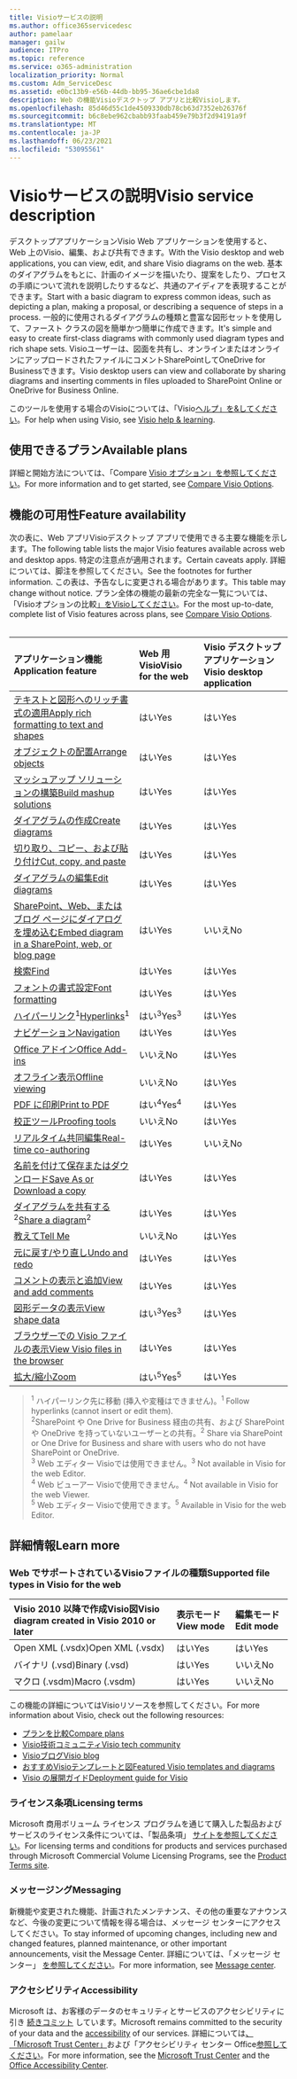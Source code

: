 ```yaml
---
title: Visioサービスの説明
ms.author: office365servicedesc
author: pamelaar
manager: gailw
audience: ITPro
ms.topic: reference
ms.service: o365-administration
localization_priority: Normal
ms.custom: Adm_ServiceDesc
ms.assetid: e0bc13b9-e56b-44db-bb95-36ae6cbe1da8
description: Web の機能Visioデスクトップ アプリと比較Visioします。
ms.openlocfilehash: 85d46d55c1de4509330db78cb63d7352eb26376f
ms.sourcegitcommit: b6c8ebe962cbabb93faab459e79b3f2d94191a9f
ms.translationtype: MT
ms.contentlocale: ja-JP
ms.lasthandoff: 06/23/2021
ms.locfileid: "53095561"
---
```

# <a name="visio-service-description"></a><span data-ttu-id="e1e1c-103">Visioサービスの説明</span><span class="sxs-lookup"><span data-stu-id="e1e1c-103">Visio service description</span></span>

<span data-ttu-id="e1e1c-104">デスクトップアプリケーションVisio Web アプリケーションを使用すると、Web 上のVisio、編集、および共有できます。</span><span class="sxs-lookup"><span data-stu-id="e1e1c-104">With the Visio desktop and web applications, you can view, edit, and share Visio diagrams on the web.</span></span> <span data-ttu-id="e1e1c-105">基本のダイアグラムをもとに、計画のイメージを描いたり、提案をしたり、プロセスの手順について流れを説明したりするなど、共通のアイディアを表現することができます。</span><span class="sxs-lookup"><span data-stu-id="e1e1c-105">Start with a basic diagram to express common ideas, such as depicting a plan, making a proposal, or describing a sequence of steps in a process.</span></span> <span data-ttu-id="e1e1c-106">一般的に使用されるダイアグラムの種類と豊富な図形セットを使用して、ファースト クラスの図を簡単かつ簡単に作成できます。</span><span class="sxs-lookup"><span data-stu-id="e1e1c-106">It's simple and easy to create first-class diagrams with commonly used diagram types and rich shape sets.</span></span> <span data-ttu-id="e1e1c-107">Visioユーザーは、図面を共有し、オンラインまたはオンラインにアップロードされたファイルにコメントSharePointしてOneDrive for Businessできます。</span><span class="sxs-lookup"><span data-stu-id="e1e1c-107">Visio desktop users can view and collaborate by sharing diagrams and inserting comments in files uploaded to SharePoint Online or OneDrive for Business Online.</span></span>

<span data-ttu-id="e1e1c-108">このツールを使用する場合のVisioについては、「Visio[ヘルプ」を&してください](https://support.office.com/visio)。</span><span class="sxs-lookup"><span data-stu-id="e1e1c-108">For help when using Visio, see [Visio help & learning](https://support.office.com/visio).</span></span>

## <a name="available-plans"></a><span data-ttu-id="e1e1c-109">使用できるプラン</span><span class="sxs-lookup"><span data-stu-id="e1e1c-109">Available plans</span></span>

<span data-ttu-id="e1e1c-110">詳細と開始方法については、「Compare [Visio オプション」を参照してください](https://www.microsoft.com/microsoft-365/visio/microsoft-visio-plans-and-pricing-compare-visio-options)。</span><span class="sxs-lookup"><span data-stu-id="e1e1c-110">For more information and to get started, see [Compare Visio Options](https://www.microsoft.com/microsoft-365/visio/microsoft-visio-plans-and-pricing-compare-visio-options).</span></span>
  
## <a name="feature-availability"></a><span data-ttu-id="e1e1c-111">機能の可用性</span><span class="sxs-lookup"><span data-stu-id="e1e1c-111">Feature availability</span></span>

<span data-ttu-id="e1e1c-112">次の表に、Web アプリVisioデスクトップ アプリで使用できる主要な機能を示します。</span><span class="sxs-lookup"><span data-stu-id="e1e1c-112">The following table lists the major Visio features available across web and desktop apps.</span></span> <span data-ttu-id="e1e1c-113">特定の注意点が適用されます。</span><span class="sxs-lookup"><span data-stu-id="e1e1c-113">Certain caveats apply.</span></span> <span data-ttu-id="e1e1c-114">詳細については、脚注を参照してください。</span><span class="sxs-lookup"><span data-stu-id="e1e1c-114">See the footnotes for further information.</span></span> <span data-ttu-id="e1e1c-115">この表は、予告なしに変更される場合があります。</span><span class="sxs-lookup"><span data-stu-id="e1e1c-115">This table may change without notice.</span></span> <span data-ttu-id="e1e1c-116">プラン全体の機能の最新の完全な一覧については、「Visioオプションの比較[」をVisioしてください](https://www.microsoft.com/microsoft-365/visio/microsoft-visio-plans-and-pricing-compare-visio-options)。</span><span class="sxs-lookup"><span data-stu-id="e1e1c-116">For the most up-to-date, complete list of Visio features across plans, see [Compare Visio Options](https://www.microsoft.com/microsoft-365/visio/microsoft-visio-plans-and-pricing-compare-visio-options).</span></span><br><br> 

| <span data-ttu-id="e1e1c-117">アプリケーション機能</span><span class="sxs-lookup"><span data-stu-id="e1e1c-117">Application feature</span></span> | <span data-ttu-id="e1e1c-118">Web 用 Visio</span><span class="sxs-lookup"><span data-stu-id="e1e1c-118">Visio for the web</span></span> | <span data-ttu-id="e1e1c-119">Visio デスクトップ アプリケーション</span><span class="sxs-lookup"><span data-stu-id="e1e1c-119">Visio desktop application</span></span> |
|:-----|:-----|:-----|
|[<span data-ttu-id="e1e1c-120">テキストと図形へのリッチ書式の適用</span><span class="sxs-lookup"><span data-stu-id="e1e1c-120">Apply rich formatting to text and shapes</span></span>](visio-features.md#apply-rich-formatting-to-text-and-shapes)|<span data-ttu-id="e1e1c-121">はい</span><span class="sxs-lookup"><span data-stu-id="e1e1c-121">Yes</span></span> |<span data-ttu-id="e1e1c-122">はい</span><span class="sxs-lookup"><span data-stu-id="e1e1c-122">Yes</span></span> |
|[<span data-ttu-id="e1e1c-123">オブジェクトの配置</span><span class="sxs-lookup"><span data-stu-id="e1e1c-123">Arrange objects</span></span>](visio-features.md#arrange-objects)|<span data-ttu-id="e1e1c-124">はい</span><span class="sxs-lookup"><span data-stu-id="e1e1c-124">Yes</span></span> |<span data-ttu-id="e1e1c-125">はい</span><span class="sxs-lookup"><span data-stu-id="e1e1c-125">Yes</span></span> |
|[<span data-ttu-id="e1e1c-126">マッシュアップ ソリューションの構築</span><span class="sxs-lookup"><span data-stu-id="e1e1c-126">Build mashup solutions</span></span>](visio-features.md#build-mashup-solutions)|<span data-ttu-id="e1e1c-127">はい</span><span class="sxs-lookup"><span data-stu-id="e1e1c-127">Yes</span></span> |<span data-ttu-id="e1e1c-128">はい</span><span class="sxs-lookup"><span data-stu-id="e1e1c-128">Yes</span></span> |
|[<span data-ttu-id="e1e1c-129">ダイアグラムの作成</span><span class="sxs-lookup"><span data-stu-id="e1e1c-129">Create diagrams</span></span>](visio-features.md#create-diagrams)|<span data-ttu-id="e1e1c-130">はい</span><span class="sxs-lookup"><span data-stu-id="e1e1c-130">Yes</span></span> |<span data-ttu-id="e1e1c-131">はい</span><span class="sxs-lookup"><span data-stu-id="e1e1c-131">Yes</span></span> |
|[<span data-ttu-id="e1e1c-132">切り取り、コピー、および貼り付け</span><span class="sxs-lookup"><span data-stu-id="e1e1c-132">Cut, copy, and paste</span></span>](visio-features.md#cut-copy-and-paste)|<span data-ttu-id="e1e1c-133">はい</span><span class="sxs-lookup"><span data-stu-id="e1e1c-133">Yes</span></span> |<span data-ttu-id="e1e1c-134">はい</span><span class="sxs-lookup"><span data-stu-id="e1e1c-134">Yes</span></span> |
|[<span data-ttu-id="e1e1c-135">ダイアグラムの編集</span><span class="sxs-lookup"><span data-stu-id="e1e1c-135">Edit diagrams</span></span>](visio-features.md#edit-diagrams)|<span data-ttu-id="e1e1c-136">はい</span><span class="sxs-lookup"><span data-stu-id="e1e1c-136">Yes</span></span> |<span data-ttu-id="e1e1c-137">はい</span><span class="sxs-lookup"><span data-stu-id="e1e1c-137">Yes</span></span> |
|[<span data-ttu-id="e1e1c-138">SharePoint、Web、またはブログ ページにダイアログを埋め込む</span><span class="sxs-lookup"><span data-stu-id="e1e1c-138">Embed diagram in a SharePoint, web, or blog page</span></span>](visio-features.md#embed-diagram-in-a-sharepoint-web-or-blog-page)|<span data-ttu-id="e1e1c-139">はい</span><span class="sxs-lookup"><span data-stu-id="e1e1c-139">Yes</span></span> |<span data-ttu-id="e1e1c-140">いいえ</span><span class="sxs-lookup"><span data-stu-id="e1e1c-140">No</span></span> |
|[<span data-ttu-id="e1e1c-141">検索</span><span class="sxs-lookup"><span data-stu-id="e1e1c-141">Find</span></span>](visio-features.md#find)|<span data-ttu-id="e1e1c-142">はい</span><span class="sxs-lookup"><span data-stu-id="e1e1c-142">Yes</span></span> |<span data-ttu-id="e1e1c-143">はい</span><span class="sxs-lookup"><span data-stu-id="e1e1c-143">Yes</span></span> |
|[<span data-ttu-id="e1e1c-144">フォントの書式設定</span><span class="sxs-lookup"><span data-stu-id="e1e1c-144">Font formatting</span></span>](visio-features.md#font-formatting)|<span data-ttu-id="e1e1c-145">はい</span><span class="sxs-lookup"><span data-stu-id="e1e1c-145">Yes</span></span> |<span data-ttu-id="e1e1c-146">はい</span><span class="sxs-lookup"><span data-stu-id="e1e1c-146">Yes</span></span> |
|<span data-ttu-id="e1e1c-147">[ハイパーリンク](visio-features.md#hyperlinks)<sup>1</sup></span><span class="sxs-lookup"><span data-stu-id="e1e1c-147">[Hyperlinks](visio-features.md#hyperlinks)<sup>1</sup></span></span>|<span data-ttu-id="e1e1c-148">はい<sup>3</sup></span><span class="sxs-lookup"><span data-stu-id="e1e1c-148">Yes<sup>3</sup></span></span>|<span data-ttu-id="e1e1c-149">はい</span><span class="sxs-lookup"><span data-stu-id="e1e1c-149">Yes</span></span> |
|[<span data-ttu-id="e1e1c-150">ナビゲーション</span><span class="sxs-lookup"><span data-stu-id="e1e1c-150">Navigation</span></span>](visio-features.md#navigation)|<span data-ttu-id="e1e1c-151">はい</span><span class="sxs-lookup"><span data-stu-id="e1e1c-151">Yes</span></span> |<span data-ttu-id="e1e1c-152">はい</span><span class="sxs-lookup"><span data-stu-id="e1e1c-152">Yes</span></span> |
|[<span data-ttu-id="e1e1c-153">Office アドイン</span><span class="sxs-lookup"><span data-stu-id="e1e1c-153">Office Add-ins</span></span>](visio-features.md#office-add-ins)|<span data-ttu-id="e1e1c-154">いいえ</span><span class="sxs-lookup"><span data-stu-id="e1e1c-154">No</span></span> |<span data-ttu-id="e1e1c-155">はい</span><span class="sxs-lookup"><span data-stu-id="e1e1c-155">Yes</span></span> |
|[<span data-ttu-id="e1e1c-156">オフライン表示</span><span class="sxs-lookup"><span data-stu-id="e1e1c-156">Offline viewing</span></span>](visio-features.md#offline-viewing)|<span data-ttu-id="e1e1c-157">いいえ</span><span class="sxs-lookup"><span data-stu-id="e1e1c-157">No</span></span> |<span data-ttu-id="e1e1c-158">はい</span><span class="sxs-lookup"><span data-stu-id="e1e1c-158">Yes</span></span> |
|[<span data-ttu-id="e1e1c-159">PDF に印刷</span><span class="sxs-lookup"><span data-stu-id="e1e1c-159">Print to PDF</span></span>](visio-features.md#print-to-pdf)|<span data-ttu-id="e1e1c-160">はい<sup>4</sup></span><span class="sxs-lookup"><span data-stu-id="e1e1c-160">Yes<sup>4</sup></span></span>|<span data-ttu-id="e1e1c-161">はい</span><span class="sxs-lookup"><span data-stu-id="e1e1c-161">Yes</span></span> |
|[<span data-ttu-id="e1e1c-162">校正ツール</span><span class="sxs-lookup"><span data-stu-id="e1e1c-162">Proofing tools</span></span>](visio-features.md#proofing-tools)|<span data-ttu-id="e1e1c-163">いいえ</span><span class="sxs-lookup"><span data-stu-id="e1e1c-163">No</span></span> |<span data-ttu-id="e1e1c-164">はい</span><span class="sxs-lookup"><span data-stu-id="e1e1c-164">Yes</span></span> |
|[<span data-ttu-id="e1e1c-165">リアルタイム共同編集</span><span class="sxs-lookup"><span data-stu-id="e1e1c-165">Real-time co-authoring</span></span>](visio-features.md#real-time-co-authoring)|<span data-ttu-id="e1e1c-166">はい</span><span class="sxs-lookup"><span data-stu-id="e1e1c-166">Yes</span></span> |<span data-ttu-id="e1e1c-167">いいえ</span><span class="sxs-lookup"><span data-stu-id="e1e1c-167">No</span></span> |
|[<span data-ttu-id="e1e1c-168">名前を付けて保存またはダウンロード</span><span class="sxs-lookup"><span data-stu-id="e1e1c-168">Save As or Download a copy</span></span>](visio-features.md#save-as-or-download-a-copy)|<span data-ttu-id="e1e1c-169">はい</span><span class="sxs-lookup"><span data-stu-id="e1e1c-169">Yes</span></span> |<span data-ttu-id="e1e1c-170">はい</span><span class="sxs-lookup"><span data-stu-id="e1e1c-170">Yes</span></span> |
|<span data-ttu-id="e1e1c-171">[ダイアグラムを共有する](visio-features.md#share-a-diagram)<sup>2</sup></span><span class="sxs-lookup"><span data-stu-id="e1e1c-171">[Share a diagram](visio-features.md#share-a-diagram)<sup>2</sup></span></span>|<span data-ttu-id="e1e1c-172">はい</span><span class="sxs-lookup"><span data-stu-id="e1e1c-172">Yes</span></span> |<span data-ttu-id="e1e1c-173">はい</span><span class="sxs-lookup"><span data-stu-id="e1e1c-173">Yes</span></span> |
|[<span data-ttu-id="e1e1c-174">教えて</span><span class="sxs-lookup"><span data-stu-id="e1e1c-174">Tell Me</span></span>](visio-features.md#tell-me)|<span data-ttu-id="e1e1c-175">いいえ</span><span class="sxs-lookup"><span data-stu-id="e1e1c-175">No</span></span> |<span data-ttu-id="e1e1c-176">はい</span><span class="sxs-lookup"><span data-stu-id="e1e1c-176">Yes</span></span> |
|[<span data-ttu-id="e1e1c-177">元に戻す/やり直し</span><span class="sxs-lookup"><span data-stu-id="e1e1c-177">Undo and redo</span></span>](visio-features.md#undo-and-redo)|<span data-ttu-id="e1e1c-178">はい</span><span class="sxs-lookup"><span data-stu-id="e1e1c-178">Yes</span></span> |<span data-ttu-id="e1e1c-179">はい</span><span class="sxs-lookup"><span data-stu-id="e1e1c-179">Yes</span></span> |
|[<span data-ttu-id="e1e1c-180">コメントの表示と追加</span><span class="sxs-lookup"><span data-stu-id="e1e1c-180">View and add comments</span></span>](visio-features.md#view-and-add-comments)|<span data-ttu-id="e1e1c-181">はい</span><span class="sxs-lookup"><span data-stu-id="e1e1c-181">Yes</span></span> |<span data-ttu-id="e1e1c-182">はい</span><span class="sxs-lookup"><span data-stu-id="e1e1c-182">Yes</span></span> |
|[<span data-ttu-id="e1e1c-183">図形データの表示</span><span class="sxs-lookup"><span data-stu-id="e1e1c-183">View shape data</span></span>](visio-features.md#view-shape-data)|<span data-ttu-id="e1e1c-184">はい<sup>3</sup></span><span class="sxs-lookup"><span data-stu-id="e1e1c-184">Yes<sup>3</sup></span></span>|<span data-ttu-id="e1e1c-185">はい</span><span class="sxs-lookup"><span data-stu-id="e1e1c-185">Yes</span></span> |
|[<span data-ttu-id="e1e1c-186">ブラウザーでの Visio ファイルの表示</span><span class="sxs-lookup"><span data-stu-id="e1e1c-186">View Visio files in the browser</span></span>](visio-features.md#view-visio-files-in-the-browser)|<span data-ttu-id="e1e1c-187">はい</span><span class="sxs-lookup"><span data-stu-id="e1e1c-187">Yes</span></span> |<span data-ttu-id="e1e1c-188">はい</span><span class="sxs-lookup"><span data-stu-id="e1e1c-188">Yes</span></span> |
|[<span data-ttu-id="e1e1c-189">拡大/縮小</span><span class="sxs-lookup"><span data-stu-id="e1e1c-189">Zoom</span></span>](visio-features.md#zoom)|<span data-ttu-id="e1e1c-190">はい<sup>5</sup></span><span class="sxs-lookup"><span data-stu-id="e1e1c-190">Yes<sup>5</sup></span></span>|<span data-ttu-id="e1e1c-191">はい</span><span class="sxs-lookup"><span data-stu-id="e1e1c-191">Yes</span></span> |

> <span data-ttu-id="e1e1c-192"><sup>1</sup> ハイパーリンク先に移動 (挿入や変種はできません)。</span><span class="sxs-lookup"><span data-stu-id="e1e1c-192"><sup>1</sup> Follow hyperlinks (cannot insert or edit them).</span></span>
<br/><span data-ttu-id="e1e1c-193"><sup>2</sup>SharePoint や One Drive for Business 経由の共有、および SharePoint や OneDrive を持っていないユーザーとの共有。</span><span class="sxs-lookup"><span data-stu-id="e1e1c-193"><sup>2</sup> Share via SharePoint or One Drive for Business and share with users who do not have SharePoint or OneDrive.</span></span>
<br/><span data-ttu-id="e1e1c-194"><sup>3</sup> Web エディター Visioでは使用できません。</span><span class="sxs-lookup"><span data-stu-id="e1e1c-194"><sup>3</sup> Not available in Visio for the web Editor.</span></span>
<br/><span data-ttu-id="e1e1c-195"><sup>4</sup> Web ビューアー Visioで使用できません。</span><span class="sxs-lookup"><span data-stu-id="e1e1c-195"><sup>4</sup> Not available in Visio for the web Viewer.</span></span>
<br/><span data-ttu-id="e1e1c-196"><sup>5</sup> Web エディター Visioで使用できます。</span><span class="sxs-lookup"><span data-stu-id="e1e1c-196"><sup>5</sup> Available in Visio for the web Editor.</span></span>

## <a name="learn-more"></a><span data-ttu-id="e1e1c-197">詳細情報</span><span class="sxs-lookup"><span data-stu-id="e1e1c-197">Learn more</span></span>

### <a name="supported-file-types-in-visio-for-the-web"></a><span data-ttu-id="e1e1c-198">Web でサポートされているVisioファイルの種類</span><span class="sxs-lookup"><span data-stu-id="e1e1c-198">Supported file types in Visio for the web</span></span>

| <span data-ttu-id="e1e1c-199">Visio 2010 以降で作成Visio図</span><span class="sxs-lookup"><span data-stu-id="e1e1c-199">Visio diagram created in Visio 2010 or later</span></span> | <span data-ttu-id="e1e1c-200">表示モード</span><span class="sxs-lookup"><span data-stu-id="e1e1c-200">View mode</span></span> | <span data-ttu-id="e1e1c-201">編集モード</span><span class="sxs-lookup"><span data-stu-id="e1e1c-201">Edit mode</span></span> |
|:-----|:-----|:-----|
|<span data-ttu-id="e1e1c-202">Open XML (.vsdx)</span><span class="sxs-lookup"><span data-stu-id="e1e1c-202">Open XML (.vsdx)</span></span>  <br/> |<span data-ttu-id="e1e1c-203">はい</span><span class="sxs-lookup"><span data-stu-id="e1e1c-203">Yes</span></span>  <br/> |<span data-ttu-id="e1e1c-204">はい</span><span class="sxs-lookup"><span data-stu-id="e1e1c-204">Yes</span></span>  <br/> |
|<span data-ttu-id="e1e1c-205">バイナリ (.vsd)</span><span class="sxs-lookup"><span data-stu-id="e1e1c-205">Binary (.vsd)</span></span>  <br/> |<span data-ttu-id="e1e1c-206">はい</span><span class="sxs-lookup"><span data-stu-id="e1e1c-206">Yes</span></span>  <br/> |<span data-ttu-id="e1e1c-207">いいえ</span><span class="sxs-lookup"><span data-stu-id="e1e1c-207">No</span></span>  <br/> |
|<span data-ttu-id="e1e1c-208">マクロ (.vsdm)</span><span class="sxs-lookup"><span data-stu-id="e1e1c-208">Macro (.vsdm)</span></span>  <br/> |<span data-ttu-id="e1e1c-209">はい</span><span class="sxs-lookup"><span data-stu-id="e1e1c-209">Yes</span></span>  <br/> |<span data-ttu-id="e1e1c-210">いいえ</span><span class="sxs-lookup"><span data-stu-id="e1e1c-210">No</span></span>  <br/> |

<span data-ttu-id="e1e1c-211">この機能の詳細についてはVisioリソースを参照してください。</span><span class="sxs-lookup"><span data-stu-id="e1e1c-211">For more information about Visio, check out the following resources:</span></span>

- [<span data-ttu-id="e1e1c-212">プランを比較</span><span class="sxs-lookup"><span data-stu-id="e1e1c-212">Compare plans</span></span>](https://www.microsoft.com/microsoft-365/visio/microsoft-visio-plans-and-pricing-compare-visio-options)
- [<span data-ttu-id="e1e1c-213">Visio技術コミュニティ</span><span class="sxs-lookup"><span data-stu-id="e1e1c-213">Visio tech community</span></span>](https://techcommunity.microsoft.com/t5/microsoft-teams/ct-p/MicrosoftTeams)
- [<span data-ttu-id="e1e1c-214">Visioブログ</span><span class="sxs-lookup"><span data-stu-id="e1e1c-214">Visio blog</span></span>](https://techcommunity.microsoft.com/t5/visio-blog/bg-p/VisioBlog)
- [<span data-ttu-id="e1e1c-215">おすすめVisioテンプレートと図</span><span class="sxs-lookup"><span data-stu-id="e1e1c-215">Featured Visio templates and diagrams</span></span>](https://go.microsoft.com/fwlink/p/?linkid=2157372)
- [<span data-ttu-id="e1e1c-216">Visio の展開ガイド</span><span class="sxs-lookup"><span data-stu-id="e1e1c-216">Deployment guide for Visio</span></span>](/deployoffice/deployment-guide-for-visio)

### <a name="licensing-terms"></a><span data-ttu-id="e1e1c-217">ライセンス条項</span><span class="sxs-lookup"><span data-stu-id="e1e1c-217">Licensing terms</span></span>

<span data-ttu-id="e1e1c-218">Microsoft 商用ボリューム ライセンス プログラムを通じて購入した製品およびサービスのライセンス条件については、「製品条項」 [サイトを参照してください](https://www.microsoft.com/licensing/terms/)。</span><span class="sxs-lookup"><span data-stu-id="e1e1c-218">For licensing terms and conditions for products and services purchased through Microsoft Commercial Volume Licensing Programs, see the [Product Terms site](https://www.microsoft.com/licensing/terms/).</span></span>

### <a name="messaging"></a><span data-ttu-id="e1e1c-219">メッセージング</span><span class="sxs-lookup"><span data-stu-id="e1e1c-219">Messaging</span></span>

<span data-ttu-id="e1e1c-220">新機能や変更された機能、計画されたメンテナンス、その他の重要なアナウンスなど、今後の変更について情報を得る場合は、メッセージ センターにアクセスしてください。</span><span class="sxs-lookup"><span data-stu-id="e1e1c-220">To stay informed of upcoming changes, including new and changed features, planned maintenance, or other important announcements, visit the Message Center.</span></span> <span data-ttu-id="e1e1c-221">詳細については、「メッセージ センター」 [を参照してください](/microsoft-365/admin/manage/message-center)。</span><span class="sxs-lookup"><span data-stu-id="e1e1c-221">For more information, see [Message center](/microsoft-365/admin/manage/message-center).</span></span>

### <a name="accessibility"></a><span data-ttu-id="e1e1c-222">アクセシビリティ</span><span class="sxs-lookup"><span data-stu-id="e1e1c-222">Accessibility</span></span>

<span data-ttu-id="e1e1c-223">Microsoft は、お客様のデータのセキュリティとサービスのアクセシビリティに引き [続きコミット](https://www.microsoft.com/trust-center/compliance/accessibility) しています。</span><span class="sxs-lookup"><span data-stu-id="e1e1c-223">Microsoft remains committed to the security of your data and the [accessibility](https://www.microsoft.com/trust-center/compliance/accessibility) of our services.</span></span> <span data-ttu-id="e1e1c-224">詳細については[、「Microsoft Trust Center」](https://www.microsoft.com/trust-center)および「アクセシビリティ センター Office[参照してください](https://support.office.com/article/ecab0fcf-d143-4fe8-a2ff-6cd596bddc6d)。</span><span class="sxs-lookup"><span data-stu-id="e1e1c-224">For more information, see the [Microsoft Trust Center](https://www.microsoft.com/trust-center) and the [Office Accessibility Center](https://support.office.com/article/ecab0fcf-d143-4fe8-a2ff-6cd596bddc6d).</span></span>
